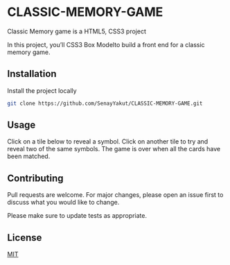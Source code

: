 # CLASSIC-MEMORY-GAME

Classic Memory game is a HTML5, CSS3 project

In this project, you’ll CSS3 Box Modelto build a front end for a classic memory game.


## Installation

Install the project locally
```bash
git clone https://github.com/SenayYakut/CLASSIC-MEMORY-GAME.git

```
 
## Usage

Click on a tile below to reveal a symbol. Click on another tile to try and reveal two of the same symbols. The game is over when all the cards have been matched.


## Contributing
Pull requests are welcome. For major changes, please open an issue first to discuss what you would like to change.

Please make sure to update tests as appropriate.

## License
[MIT](https://choosealicense.com/licenses/mit/)
